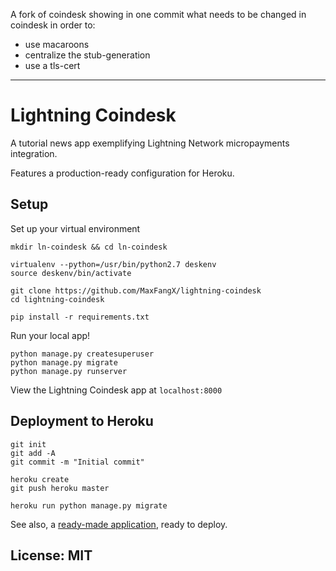 A fork of coindesk showing in one commit what needs to be changed in coindesk in order to:
* use macaroons
* centralize the stub-generation
* use a tls-cert


----------------------------------------------------
# Lightning Coindesk
A tutorial news app exemplifying Lightning Network micropayments integration.

Features a production-ready configuration for Heroku.

## Setup

Set up your virtual environment

```shell
mkdir ln-coindesk && cd ln-coindesk

virtualenv --python=/usr/bin/python2.7 deskenv
source deskenv/bin/activate

git clone https://github.com/MaxFangX/lightning-coindesk
cd lightning-coindesk

pip install -r requirements.txt
```

Run your local app!
```shell
python manage.py createsuperuser
python manage.py migrate
python manage.py runserver
```

View the Lightning Coindesk app at `localhost:8000`

## Deployment to Heroku

```shell
git init
git add -A
git commit -m "Initial commit"

heroku create
git push heroku master

heroku run python manage.py migrate
```

See also, a [ready-made application](https://github.com/heroku/python-getting-started), ready to deploy.

## License: MIT
